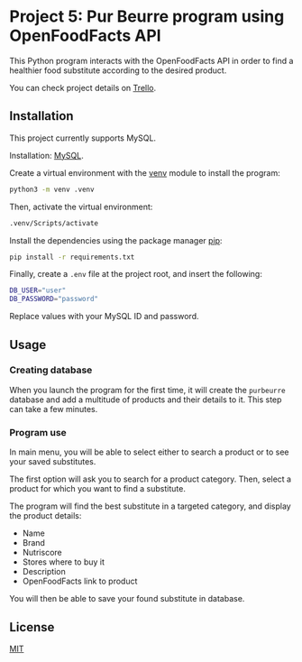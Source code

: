 # Project 5: Pur Beurre program using OpenFoodFacts API

This Python program interacts with the OpenFoodFacts API in order to find a healthier food substitute according to the desired product.

You can check project details on [Trello](https://www.trello.com/b/OPCfr8Gb/project-5).

## Installation

This project currently supports MySQL.

Installation: [MySQL](https://www.mysql.com).


Create a virtual environment with the [venv](https://docs.python.org/3/tutorial/venv.html) module to install the program:

```bash
python3 -m venv .venv
```

Then, activate the virtual environment:

```bash
.venv/Scripts/activate
```

Install the dependencies using the package manager [pip](https://pip.pypa.io/en/stable/):

```bash
pip install -r requirements.txt
```

Finally, create a `.env` file at the project root, and insert the following:

```bash
DB_USER="user"
DB_PASSWORD="password"
```

Replace values with your MySQL ID and password.

## Usage

### Creating database

When you launch the program for the first time, it will create the `purbeurre` database and add a multitude of products and their details to it. 
This step can take a few minutes.

### Program use

In main menu, you will be able to select either to search a product or to see your saved substitutes.

The first option will ask you to search for a product category.
Then, select a product for which you want to find a substitute.

The program will find the best substitute in a targeted category, and display the product details:
- Name
- Brand
- Nutriscore
- Stores where to buy it
- Description
- OpenFoodFacts link to product

You will then be able to save your found substitute in database.

## License

[MIT](https://www.wikipedia.org/wiki/MIT_License)